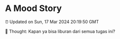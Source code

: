 # A Mood Story

⏰ Updated on Sun, 17 Mar 2024 20:19:50 GMT

💭 Thought: Kapan ya bisa liburan dari semua tugas ini?

